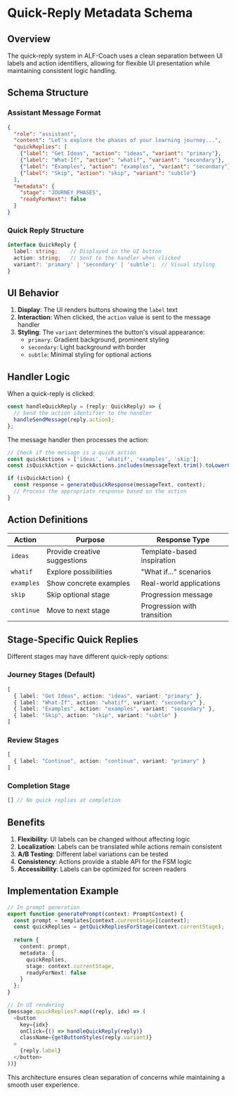 # Quick-Reply Metadata Schema

## Overview

The quick-reply system in ALF-Coach uses a clean separation between UI labels and action identifiers, allowing for flexible UI presentation while maintaining consistent logic handling.

## Schema Structure

### Assistant Message Format

```json
{
  "role": "assistant",
  "content": "Let's explore the phases of your learning journey...",
  "quickReplies": [
    {"label": "Get Ideas", "action": "ideas", "variant": "primary"},
    {"label": "What-If", "action": "whatif", "variant": "secondary"},
    {"label": "Examples", "action": "examples", "variant": "secondary"},
    {"label": "Skip", "action": "skip", "variant": "subtle"}
  ],
  "metadata": {
    "stage": "JOURNEY_PHASES",
    "readyForNext": false
  }
}
```

### Quick Reply Structure

```typescript
interface QuickReply {
  label: string;    // Displayed in the UI button
  action: string;   // Sent to the handler when clicked
  variant?: 'primary' | 'secondary' | 'subtle';  // Visual styling
}
```

## UI Behavior

1. **Display**: The UI renders buttons showing the `label` text
2. **Interaction**: When clicked, the `action` value is sent to the message handler
3. **Styling**: The `variant` determines the button's visual appearance:
   - `primary`: Gradient background, prominent styling
   - `secondary`: Light background with border
   - `subtle`: Minimal styling for optional actions

## Handler Logic

When a quick-reply is clicked:

```typescript
const handleQuickReply = (reply: QuickReply) => {
  // Send the action identifier to the handler
  handleSendMessage(reply.action);
};
```

The message handler then processes the action:

```typescript
// Check if the message is a quick action
const quickActions = ['ideas', 'whatif', 'examples', 'skip'];
const isQuickAction = quickActions.includes(messageText.trim().toLowerCase());

if (isQuickAction) {
  const response = generateQuickResponse(messageText, context);
  // Process the appropriate response based on the action
}
```

## Action Definitions

| Action | Purpose | Response Type |
|--------|---------|---------------|
| `ideas` | Provide creative suggestions | Template-based inspiration |
| `whatif` | Explore possibilities | "What if..." scenarios |
| `examples` | Show concrete examples | Real-world applications |
| `skip` | Skip optional stage | Progression message |
| `continue` | Move to next stage | Progression with transition |

## Stage-Specific Quick Replies

Different stages may have different quick-reply options:

### Journey Stages (Default)
```typescript
[
  { label: "Get Ideas", action: "ideas", variant: "primary" },
  { label: "What-If", action: "whatif", variant: "secondary" },
  { label: "Examples", action: "examples", variant: "secondary" },
  { label: "Skip", action: "skip", variant: "subtle" }
]
```

### Review Stages
```typescript
[
  { label: "Continue", action: "continue", variant: "primary" }
]
```

### Completion Stage
```typescript
[] // No quick replies at completion
```

## Benefits

1. **Flexibility**: UI labels can be changed without affecting logic
2. **Localization**: Labels can be translated while actions remain consistent
3. **A/B Testing**: Different label variations can be tested
4. **Consistency**: Actions provide a stable API for the FSM logic
5. **Accessibility**: Labels can be optimized for screen readers

## Implementation Example

```typescript
// In prompt generation
export function generatePrompt(context: PromptContext) {
  const prompt = templates[context.currentStage](context);
  const quickReplies = getQuickRepliesForStage(context.currentStage);
  
  return {
    content: prompt,
    metadata: {
      quickReplies,
      stage: context.currentStage,
      readyForNext: false
    }
  };
}

// In UI rendering
{message.quickReplies?.map((reply, idx) => (
  <button
    key={idx}
    onClick={() => handleQuickReply(reply)}
    className={getButtonStyles(reply.variant)}
  >
    {reply.label}
  </button>
))}
```

This architecture ensures clean separation of concerns while maintaining a smooth user experience.